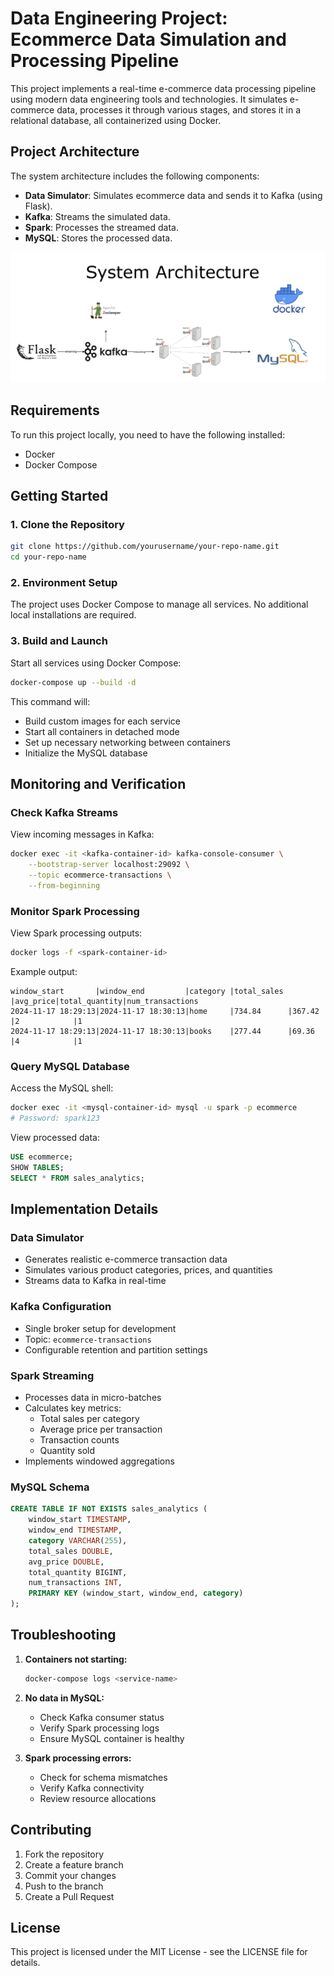 # Data Engineering Project: Ecommerce Data Simulation and Processing Pipeline

This project implements a real-time e-commerce data processing pipeline using modern data engineering tools and technologies. It simulates e-commerce data, processes it through various stages, and stores it in a relational database, all containerized using Docker.

## Project Architecture

The system architecture includes the following components:

- **Data Simulator**: Simulates ecommerce data and sends it to Kafka (using Flask).
- **Kafka**: Streams the simulated data.
- **Spark**: Processes the streamed data.
- **MySQL**: Stores the processed data.

![System Architecture](https://github.com/shaik1201/Data-Projects/blob/main/Data%20Engineering%20-%20eCommerce/Architecture.png)

## Requirements

To run this project locally, you need to have the following installed:

- Docker
- Docker Compose

## Getting Started

### 1. Clone the Repository

```bash
git clone https://github.com/yourusername/your-repo-name.git
cd your-repo-name
```

### 2. Environment Setup

The project uses Docker Compose to manage all services. No additional local installations are required.

### 3. Build and Launch

Start all services using Docker Compose:

```bash
docker-compose up --build -d
```

This command will:
- Build custom images for each service
- Start all containers in detached mode
- Set up necessary networking between containers
- Initialize the MySQL database

## Monitoring and Verification

### Check Kafka Streams

View incoming messages in Kafka:

```bash
docker exec -it <kafka-container-id> kafka-console-consumer \
    --bootstrap-server localhost:29092 \
    --topic ecommerce-transactions \
    --from-beginning
```

### Monitor Spark Processing

View Spark processing outputs:

```bash
docker logs -f <spark-container-id>
```

Example output:
```
window_start       |window_end         |category |total_sales |avg_price|total_quantity|num_transactions
2024-11-17 18:29:13|2024-11-17 18:30:13|home     |734.84      |367.42   |2            |1
2024-11-17 18:29:13|2024-11-17 18:30:13|books    |277.44      |69.36    |4            |1
```

### Query MySQL Database

Access the MySQL shell:

```bash
docker exec -it <mysql-container-id> mysql -u spark -p ecommerce
# Password: spark123
```

View processed data:
```sql
USE ecommerce;
SHOW TABLES;
SELECT * FROM sales_analytics;
```

## Implementation Details

### Data Simulator
- Generates realistic e-commerce transaction data
- Simulates various product categories, prices, and quantities
- Streams data to Kafka in real-time

### Kafka Configuration
- Single broker setup for development
- Topic: `ecommerce-transactions`
- Configurable retention and partition settings

### Spark Streaming
- Processes data in micro-batches
- Calculates key metrics:
  - Total sales per category
  - Average price per transaction
  - Transaction counts
  - Quantity sold
- Implements windowed aggregations

### MySQL Schema
```sql
CREATE TABLE IF NOT EXISTS sales_analytics (
    window_start TIMESTAMP,
    window_end TIMESTAMP,
    category VARCHAR(255),
    total_sales DOUBLE,
    avg_price DOUBLE,
    total_quantity BIGINT,
    num_transactions INT,
    PRIMARY KEY (window_start, window_end, category)
);
```

## Troubleshooting

1. **Containers not starting:**
   ```bash
   docker-compose logs <service-name>
   ```

2. **No data in MySQL:**
   - Check Kafka consumer status
   - Verify Spark processing logs
   - Ensure MySQL container is healthy

3. **Spark processing errors:**
   - Check for schema mismatches
   - Verify Kafka connectivity
   - Review resource allocations

## Contributing

1. Fork the repository
2. Create a feature branch
3. Commit your changes
4. Push to the branch
5. Create a Pull Request

## License

This project is licensed under the MIT License - see the LICENSE file for details.